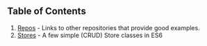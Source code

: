 ## Table of Contents

1. [Repos](repos/) - Links to other repositories that provide good examples.
2. [Stores](stores/) - A few simple (CRUD) Store classes in ES6
